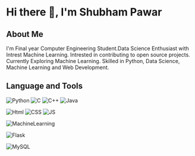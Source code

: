 # Hi there 👋, I'm Shubham Pawar 

## About Me

I'm Final year Computer Engineering Student.Data Science Enthusiast with Intrest Machine Learning. Intrested in contributing to open source projects. Currently Exploring Machine Learning.
Skilled in Python, Data Science, Machine Learning and Web Development.

## Language and Tools

![Python](https://img.shields.io/badge/-Python-gray?style=for-the-badge&logo=python)
![C](https://img.shields.io/badge/--purple?style=for-the-badge&logo=C)
![C++](https://img.shields.io/badge/c++%20-%2300599C.svg?&style=for-the-badge&logo=c%2B%2B&ogoColor=white&color=lightblue)
![Java](https://img.shields.io/badge/Java%20-%2300599C.svg?&style=for-the-badge&logo=java&ogoColor=white&color=lightgray)

![Html](https://img.shields.io/badge/html%20-%23E34F26.svg?&style=for-the-badge&logo=html5&logoColor=white&color=blue)
![CSS](https://img.shields.io/badge/CSS%20-%23E34F26.svg?&style=for-the-badge&logo=css3&logoColor=white&color=red)
![JS](https://img.shields.io/badge/JavaScript%20-%23E34F26.svg?&style=for-the-badge&logo=javascript&logoColor=green&color=blue)

![MachineLearning](https://img.shields.io/badge/-Machine%20Learning-darkgreen?style=for-the-badge)

![Flask](https://img.shields.io/badge/-Flask-brown?style=for-the-badge&logo=flask)

![MySQL](https://img.shields.io/badge/MySQL%20-%23E34F26.svg?&style=for-the-badge&logo=mysql&logoColor=white&color=blue)

<!--
**shubham5351/shubham5351** is a ✨ _special_ ✨ repository because its `README.md` (this file) appears on your GitHub profile.

Here are some ideas to get you started:

- 🔭 I’m currently working on ...
- 🌱 I’m currently learning ...
- 👯 I’m looking to collaborate on ...
- 🤔 I’m looking for help with ...
- 💬 Ask me about ...
- 📫 How to reach me: ...
- 😄 Pronouns: ...
- ⚡ Fun fact: ...
-->
